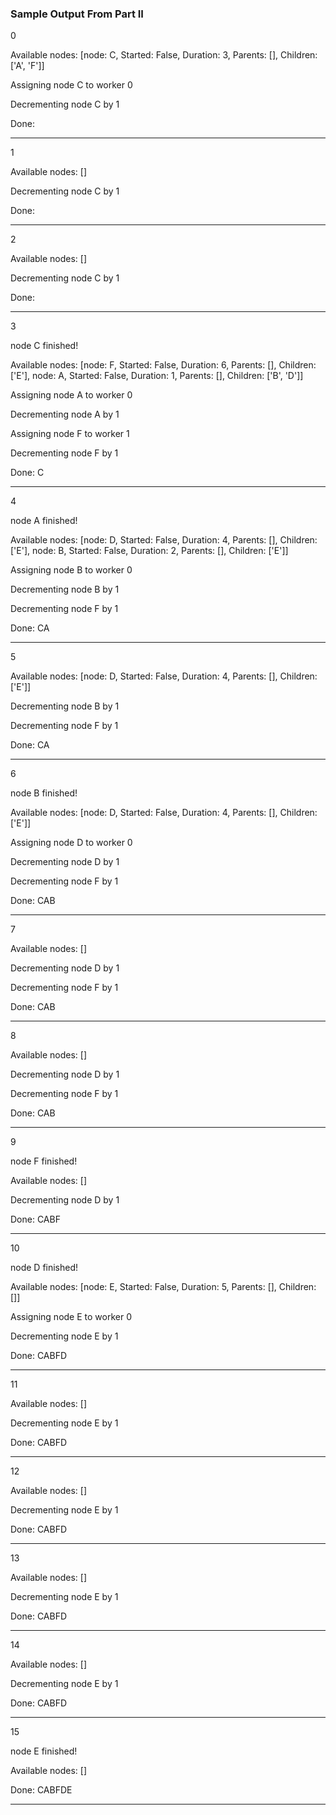 ### Sample Output From Part II

0

Available nodes: [node: C, Started: False, Duration: 3, Parents: [], Children: ['A', 'F']]

Assigning node C to worker 0

Decrementing node C by 1

Done:

---

1

Available nodes: []

Decrementing node C by 1

Done:

---

2

Available nodes: []

Decrementing node C by 1

Done:

---

3

node C finished!

Available nodes: [node: F, Started: False, Duration: 6, Parents: [], Children: ['E'], node: A, Started: False, Duration: 1, Parents: [], Children: ['B', 'D']]

Assigning node A to worker 0

Decrementing node A by 1

Assigning node F to worker 1

Decrementing node F by 1

Done: C

---

4

node A finished!

Available nodes: [node: D, Started: False, Duration: 4, Parents: [], Children: ['E'], node: B, Started: False, Duration: 2, Parents: [], Children: ['E']]

Assigning node B to worker 0

Decrementing node B by 1

Decrementing node F by 1

Done: CA

---

5

Available nodes: [node: D, Started: False, Duration: 4, Parents: [], Children: ['E']]

Decrementing node B by 1

Decrementing node F by 1

Done: CA

---

6

node B finished!

Available nodes: [node: D, Started: False, Duration: 4, Parents: [], Children: ['E']]

Assigning node D to worker 0

Decrementing node D by 1

Decrementing node F by 1

Done: CAB

---

7

Available nodes: []

Decrementing node D by 1

Decrementing node F by 1

Done: CAB

---

8

Available nodes: []

Decrementing node D by 1

Decrementing node F by 1

Done: CAB

---

9

node F finished!

Available nodes: []

Decrementing node D by 1

Done: CABF

---

10

node D finished!

Available nodes: [node: E, Started: False, Duration: 5, Parents: [], Children: []]

Assigning node E to worker 0

Decrementing node E by 1

Done: CABFD

---

11

Available nodes: []

Decrementing node E by 1

Done: CABFD

---

12

Available nodes: []

Decrementing node E by 1

Done: CABFD

---

13

Available nodes: []

Decrementing node E by 1

Done: CABFD

---

14

Available nodes: []

Decrementing node E by 1

Done: CABFD

---

15

node E finished!

Available nodes: []

Done: CABFDE

---
